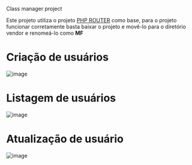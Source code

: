 Class manager project

Este projeto utiliza o projeto [PHP ROUTER](https://github.com/YrllanBrandao/php-router) como base, para o projeto funcionar corretamente basta baixar o projeto e movê-lo para o diretório vendor e renomeá-lo como **MF**
# Criação de usuários
![image](https://github.com/YrllanBrandao/class-manager/assets/77467410/04e3cbd9-95c3-4c2d-b947-b4c4ef5a71c4)

# Listagem de usuários
![image](https://github.com/YrllanBrandao/class-manager/assets/77467410/2973f3fa-a344-425b-9628-3335db95c6da)

# Atualização de usuário

![image](https://github.com/YrllanBrandao/class-manager/assets/77467410/c4c01b00-283b-4a3f-81ba-ff0394ad26a0)
